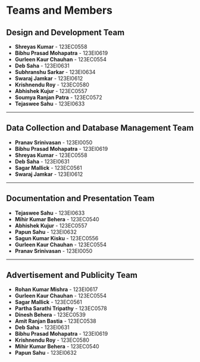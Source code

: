 # Teams and Members

## Design and Development Team
- **Shreyas Kumar** - 123EC0558
- **Bibhu Prasad Mohapatra** - 123EI0619
- **Gurleen Kaur Chauhan** - 123EC0554
- **Deb Saha** - 123EI0631
- **Subhranshu Sarkar** - 123EI0634
- **Swaraj Jamkar** - 123EI0612
- **Krishnendu Roy** - 123EC0580
- **Abhishek Kujur** - 123EC0557
- **Soumya Ranjan Patra** - 123EC0572
- **Tejaswee Sahu** - 123EI0633

---

## Data Collection and Database Management Team
- **Pranav Srinivasan** - 123EI0050
- **Bibhu Prasad Mohapatra** - 123EI0619
- **Shreyas Kumar** - 123EC0558
- **Deb Saha** - 123EI0631
- **Sagar Mallick** - 123EC0561
- **Swaraj Jamkar** - 123EI0612

---

## Documentation and Presentation Team
- **Tejaswee Sahu** - 123EI0633
- **Mihir Kumar Behera** - 123EC0540
- **Abhishek Kujur** - 123EC0557
- **Papun Sahu** - 123EI0632
- **Sagun Kumar Kisku** - 123EC0556
- **Gurleen Kaur Chauhan** - 123EC0554
- **Pranav Srinivasan** - 123EI0050

---

## Advertisement and Publicity Team
- **Rohan Kumar Mishra** - 123EI0617
- **Gurleen Kaur Chauhan** - 123EC0554
- **Sagar Mallick** - 123EC0561
- **Partha Sarathi Tripathy** - 123EC0578
- **Dinesh Behera** - 123EC0539
- **Amit Ranjan Bastia** - 123EC0538
- **Deb Saha** - 123EI0631
- **Bibhu Prasad Mohapatra** - 123EI0619
- **Krishnendu Roy** - 123EC0580
- **Mihir Kumar Behera** - 123EC0540
- **Papun Sahu** - 123EI0632
